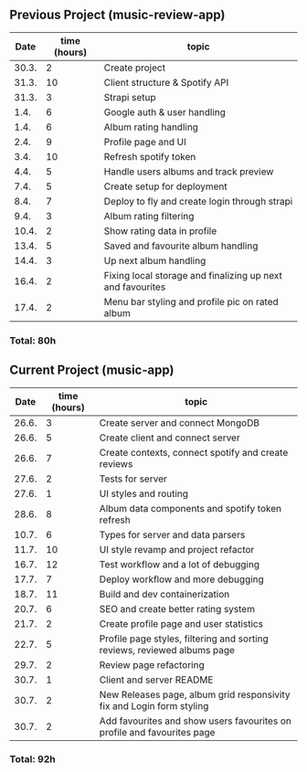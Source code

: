 ## Previous Project (music-review-app)
| Date       | time (hours)   | topic          |
|------------|----------------|----------------|
| 30.3.      | 2             | Create project             |
| 31.3.      | 10             | Client structure & Spotify API             |
| 31.3.      | 3             | Strapi setup |
| 1.4.      | 6             | Google auth & user handling |
| 1.4.      | 6             | Album rating handling |
| 2.4.      | 9             | Profile page and UI |
| 3.4.      | 10             | Refresh spotify token |
| 4.4.      | 5             | Handle users albums and track preview |
| 7.4.      | 5             | Create setup for deployment |
| 8.4.      | 7             | Deploy to fly and create login through strapi |
| 9.4.      | 3             | Album rating filtering |
| 10.4.      | 2             | Show rating data in profile |
| 13.4.      | 5             | Saved and favourite album handling |
| 14.4.      | 3             | Up next album handling |
| 16.4.      | 2             | Fixing local storage and finalizing up next and favourites |
| 17.4.      | 2             | Menu bar styling and profile pic on rated album |

### Total: 80h

## Current Project (music-app)
| Date       | time (hours)   | topic          |
|------------|----------------|----------------|
| 26.6.      | 3             | Create server and connect MongoDB |
| 26.6.      | 5             | Create client and connect server |
| 26.6.      | 7             | Create contexts, connect spotify and create reviews |
| 27.6.      | 2             | Tests for server |
| 27.6.      | 1             | UI styles and routing |
| 28.6.      | 8             | Album data components and spotify token refresh |
| 10.7.      | 6             | Types for server and data parsers |
| 11.7.      | 10             | UI style revamp and project refactor |
| 16.7.      | 12             | Test workflow and a lot of debugging |
| 17.7.      | 7             | Deploy workflow and more debugging |
| 18.7.      | 11             | Build and dev containerization |
| 20.7.      | 6             | SEO and create better rating system |
| 21.7.      | 2             | Create profile page and user statistics |
| 22.7.      | 5             | Profile page styles, filtering and sorting reviews, reviewed albums page |
| 29.7.      | 2             | Review page refactoring |
| 30.7.      | 1             | Client and server README |
| 30.7.      | 2             | New Releases page, album grid responsivity fix and Login form styling |
| 30.7.      | 2             | Add favourites and show users favourites on profile and favourites page |

### Total: 92h
